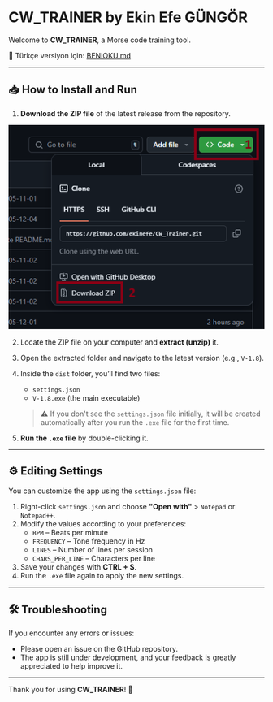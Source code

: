 # CW_TRAINER by Ekin Efe GÜNGÖR

Welcome to **CW_TRAINER**, a Morse code training tool.

📄 Türkçe versiyon için: [BENIOKU.md](BENIOKU.md)

---

## 📥 How to Install and Run

1. **Download the ZIP file** of the latest release from the repository.

![Morse Trainer Screenshot](Navigation_Pictures/1.png)

2. Locate the ZIP file on your computer and **extract (unzip)** it.
3. Open the extracted folder and navigate to the latest version (e.g., `V-1.8`).
4. Inside the `dist` folder, you’ll find two files:
   - `settings.json`
   - `V-1.8.exe` (the main executable)

   > ⚠️ If you don't see the `settings.json` file initially, it will be created automatically after you run the `.exe` file for the first time.

5. **Run the `.exe` file** by double-clicking it.

---

## ⚙️ Editing Settings

You can customize the app using the `settings.json` file:

1. Right-click `settings.json` and choose **"Open with"** > `Notepad` or `Notepad++`.
2. Modify the values according to your preferences:
   - `BPM` – Beats per minute
   - `FREQUENCY` – Tone frequency in Hz
   - `LINES` – Number of lines per session
   - `CHARS_PER_LINE` – Characters per line
3. Save your changes with **CTRL + S**.
4. Run the `.exe` file again to apply the new settings.

---

## 🛠 Troubleshooting

If you encounter any errors or issues:

- Please open an issue on the GitHub repository.
- The app is still under development, and your feedback is greatly appreciated to help improve it.

---

Thank you for using **CW_TRAINER**! 🚀
